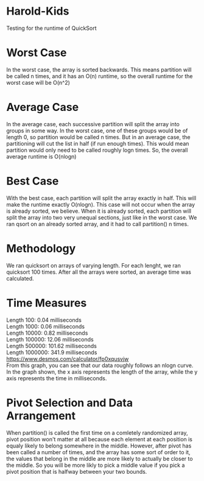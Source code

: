 # Harold-Kids
Testing for the runtime of QuickSort

# Worst Case
In the worst case, the array is sorted backwards. This means partition will be called n times, and it has an O(n) runtime, so the overall runtime for the worst case will be O(n^2)

# Average Case
In the average case, each successive partition will split the array into groups in some way. In the worst case, one of these groups would be of length 0, so partition would be called n times. But in an average case, the partitioning will cut the list in half (if run enough times). This would mean partition would only need to be called roughly logn times. So, the overall average runtime is O(nlogn)

# Best Case
With the best case, each partition will split the array exactly in half. This will make the runtime exactly O(nlogn). This case will not occur when the array is already sorted, we believe. When it is already sorted, each partition will split the array into two very unequal sections, just like in the worst case. We ran qsort on an already sorted array, and it had to call partition() n times.

# Methodology
We ran quicksort on arrays of varying length. For each lenght, we ran quicksort 100 times. After all the arrays were sorted, an average time was calculated. 

# Time Measures
Length 100: 0.04 milliseconds  
Length 1000: 0.06 milliseconds  
Length 10000: 0.82 milliseconds  
Length 100000: 12.06 milliseconds  
Length 500000: 101.62 milliseconds  
Length 1000000: 341.9 milliseconds  
https://www.desmos.com/calculator/fp0xqusvjw  
From this graph, you can see that our data roughly follows an nlogn curve. In the graph shown, the x axis represents the length of the array, while the y axis represents the time in milliseconds.

# Pivot Selection and Data Arrangement
When partition() is called the first time on a comletely randomized array, pivot position won't matter at all because each element at each position is equaly likely to belong somewhere in the middle. However, after pivot has been called a number of times, and the array has some sort of order to it, the values that belong in the middle are more likely to actually be closer to the middle. So you will be more likly to pick a middle value if you pick a pivot position that is halfway between your two bounds.
